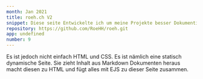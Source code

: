 ```yaml
---
month: Jan 2021
title: roeh.ch V2
snippet: Diese seite Entwickelte ich um meine Projekte besser Dokumentieren zu können.
repository: https://github.com/RoeHH/roeh.git
app: undefined
number: 9
---
```


Es ist jedoch nicht einfach HTML und CSS. Es ist nämlich eine statisch
dynamische Seite. Sie zieht Inhalt aus Markdown Dokumenten heraus macht diesen
zu HTML und fügt alles mit EJS zu dieser Seite zusammen.
